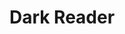 ---
codehost: https://github.com/darkreader/darkreader
logohandle: darkreader
sort: darkreader
title: Dark Reader
twitter: https://x.com/darkreaderapp
website: https://darkreader.org/
---